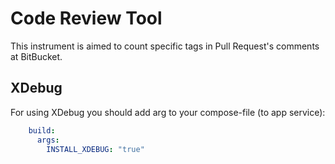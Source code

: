 # Code Review Tool

This instrument is aimed to count specific tags in Pull Request's comments at BitBucket.

## XDebug
For using XDebug you should add arg to your compose-file (to app service):
```yaml
    build:
      args:
        INSTALL_XDEBUG: "true"
```